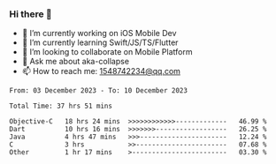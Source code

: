 ### Hi there 👋

<!--
**AkaShark/AkaShark** is a ✨ _special_ ✨ repository because its `README.md` (this file) appears on your GitHub profile.

Here are some ideas to get you started:
-->

- 🔭 I’m currently working on iOS Mobile Dev
- 🌱 I’m currently learning Swift/JS/TS/Flutter
- 👯 I’m looking to collaborate on Mobile Platform 
- 💬 Ask me about aka-collapse
- 📫 How to reach me: 1548742234@qq.com


<!--START_SECTION:waka-->

```all_time
From: 03 December 2023 - To: 10 December 2023

Total Time: 37 hrs 51 mins

Objective-C   18 hrs 24 mins  >>>>>>>>>>>>-------------   46.99 %
Dart          10 hrs 16 mins  >>>>>>>------------------   26.25 %
Java          4 hrs 47 mins   >>>----------------------   12.24 %
C             3 hrs           >>-----------------------   07.68 %
Other         1 hr 17 mins    >------------------------   03.30 %
```

<!--END_SECTION:waka-->

<!-- 
[![Anurag's github stats](https://github-readme-stats.vercel.app/api?username=AkaShark&show_icons=true&theme=radical)](https://github.com/anuraghazra/github-readme-stats)

[![Top Langs](https://github-readme-stats.vercel.app/api/top-langs/?username=AkaShark&layout=compact)](https://github.com/anuraghazra/github-readme-stats)
-->
